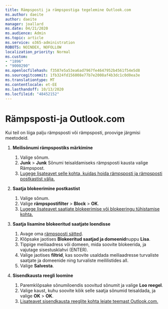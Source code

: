 ```yaml
---
title: Rämpsposti ja rämpspostiga tegelemine Outlook.com
ms.author: daeite
author: daeite
manager: joallard
ms.date: 04/21/2020
ms.audience: Admin
ms.topic: article
ms.service: o365-administration
ROBOTS: NOINDEX, NOFOLLOW
localization_priority: Normal
ms.custom:
- "1896"
- "9000290"
ms.openlocfilehash: f3587e5a53ea6ad7967fe4647952b4561f54e5d8
ms.sourcegitcommit: 1fb324fd156008e77b7e2008af4b3dc1c0d0ea3e
ms.translationtype: MT
ms.contentlocale: et-EE
ms.lasthandoff: 10/13/2020
ms.locfileid: "48452152"
---
```

# <a name="spam-and-junk-email-in-outlookcom"></a>Rämpsposti-ja Outlook.com

Kui teil on liiga palju rämpsposti või rämpsposti, proovige järgmisi meetodeid.

1. **Meilisõnumi rämpspostiks märkimine**
    1. Valige sõnum.
    1. **Junk**  >  **Junk** Sõnumi teisaldamiseks rämpsposti kausta valige Rämpspost.
    1. [Lugege lisateavet selle kohta, kuidas hoida rämpsposti ja rämpsposti postkastist välja.](https://support.office.com/article/a3ece97b-82f8-4a5e-9ac3-e92fa6427ae4?wt.mc_id=Office_Outlook_com_Alchemy)

1. **Saatja blokeerimine postkastist**
    1. Valige sõnum.
    1. Valige **rämpspostifilter**  >  **Block**  >  **OK**.
    1. [Lugege lisateavet saatjate blokeerimise või blokeeringu tühistamise kohta.](https://support.office.com/article/afba1c94-77bb-4f50-8b85-057cf52f4d5e?wt.mc_id=Office_Outlook_com_Alchemy)

1. **Saatja lisamine blokeeritud saatjate loendisse**
    1. Avage oma [rämpsposti sätted](https://outlook.live.com/mail/options/mail/junkEmail/blockedSendersAndDomainsV2).
    1. Klõpsake jaotises **Blokeeritud saatjad ja domeenid**nuppu **Lisa**.
    1. Tippige meiliaadress või domeen, mida soovite blokeerida, ja vajutage sisestusklahvi (ENTER).
    1. Valige jaotises **filtrid**, kas soovite usaldada meiliaadresse turvaliste saatjate ja domeenide ning turvaliste meililistides all.
    1. Valige **Salvesta**.

1. **Sisendkausta reegli loomine**
    1. Paremklõpsake sõnumiloendis soovitud sõnumit ja valige **Loo reegel**.
    1. Valige kaust, kuhu soovite kõik selle saatja sõnumid teisaldada, ja valige **OK**  >  **OK**.
    1. [Lisateavet sisendkausta reeglite kohta leiate teemast Outlook.com.](https://support.office.com/article/4b094371-a5d7-49bd-8b1b-4e4896a7cc5d?wt.mc_id=Office_Outlook_com_Alchemy)
